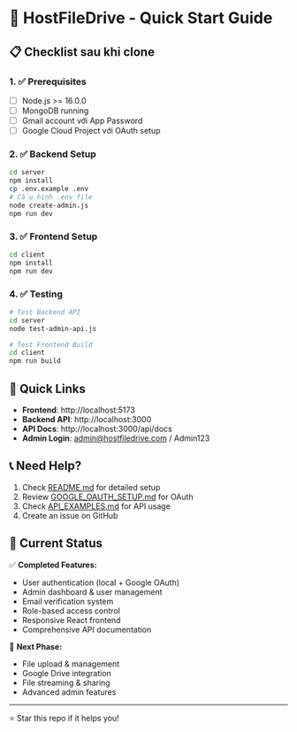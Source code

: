 # 🚀 HostFileDrive - Quick Start Guide

## 📋 Checklist sau khi clone

### 1. ✅ Prerequisites
- [ ] Node.js >= 16.0.0
- [ ] MongoDB running
- [ ] Gmail account với App Password
- [ ] Google Cloud Project với OAuth setup

### 2. ✅ Backend Setup
```bash
cd server
npm install
cp .env.example .env
# Cấu hình .env file
node create-admin.js
npm run dev
```

### 3. ✅ Frontend Setup  
```bash
cd client
npm install
npm run dev
```

### 4. ✅ Testing
```bash
# Test Backend API
cd server
node test-admin-api.js

# Test Frontend Build
cd client
npm run build
```

## 🔗 Quick Links

- **Frontend**: http://localhost:5173
- **Backend API**: http://localhost:3000
- **API Docs**: http://localhost:3000/api/docs
- **Admin Login**: admin@hostfiledrive.com / Admin123

## 📞 Need Help?

1. Check [README.md](README.md) for detailed setup
2. Review [GOOGLE_OAUTH_SETUP.md](server/GOOGLE_OAUTH_SETUP.md) for OAuth
3. Check [API_EXAMPLES.md](server/API_EXAMPLES.md) for API usage
4. Create an issue on GitHub

## 🎯 Current Status

✅ **Completed Features:**
- User authentication (local + Google OAuth)
- Admin dashboard & user management  
- Email verification system
- Role-based access control
- Responsive React frontend
- Comprehensive API documentation

🚧 **Next Phase:**
- File upload & management
- Google Drive integration
- File streaming & sharing
- Advanced admin features

---
⭐ Star this repo if it helps you!
